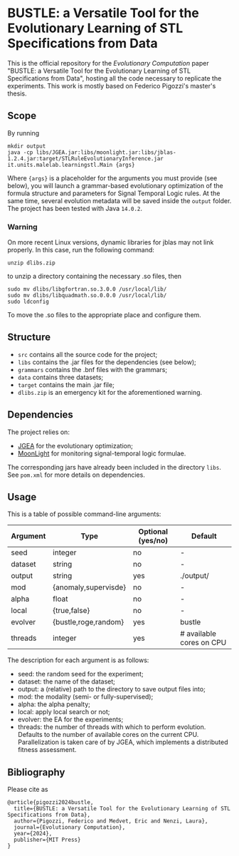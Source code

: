 # BUSTLE: a Versatile Tool for the Evolutionary Learning of STL Specifications from Data

This is the official repository for the *Evolutionary Computation* paper "BUSTLE: a Versatile Tool for the Evolutionary Learning of STL Specifications from Data", hosting all the code necessary to replicate the experiments. This work is mostly based on Federico Pigozzi's master's thesis.

## Scope
By running
```
mkdir output
java -cp libs/JGEA.jar:libs/moonlight.jar:libs/jblas-1.2.4.jar:target/STLRuleEvolutionaryInference.jar it.units.malelab.learningstl.Main {args}
```
Where `{args}` is a placeholder for the arguments you must provide (see below), you will launch a grammar-based evolutionary optimization of the formula structure and parameters for Signal Temporal Logic rules. At the same time, several evolution metadata will be saved inside the `output` folder. The project has been tested with Java `14.0.2`.

### Warning
On more recent Linux versions, dynamic libraries for jblas may not link properly. In this case, run the following command:
```
unzip dlibs.zip
```
to unzip a directory containing the necessary .so files, then
```
sudo mv dlibs/libgfortran.so.3.0.0 /usr/local/lib/
sudo mv dlibs/libquadmath.so.0.0.0 /usr/local/lib/
sudo ldconfig
```
To move the .so files to the appropriate place and configure them.

## Structure
* `src` contains all the source code for the project;
* `libs` contains the .jar files for the dependencies (see below);
* `grammars` contains the .bnf files with the grammars;
* `data` contains three datasets;
* `target` contains the main .jar file;
* `dlibs.zip` is an emergency kit for the aforementioned warning.

## Dependencies
The project relies on:
* [JGEA](https://github.com/ericmedvet/jgea) for the evolutionary optimization;
* [MoonLight](https://github.com/MoonLightSuite/MoonLight) for monitoring signal-temporal logic formulae.

The corresponding jars have already been included in the directory `libs`. See `pom.xml` for more details on dependencies.

## Usage
This is a table of possible command-line arguments:

Argument       | Type                                         | Optional (yes/no) | Default
---------------|----------------------------------------------|-------------------|-------------------------
seed           | integer                                      | no                | -
dataset        | string                                       | no                | -
output         | string                                       | yes               | ./output/
mod            | {anomaly,supervisde}                         | no                | -
alpha          | float                                        | no                | -
local          | {true,false}                                 | no                | -
evolver        | {bustle,roge,random}                         | yes               | bustle
threads        | integer                                      | yes               | # available cores on CPU

The description for each argument is as follows:
* seed: the random seed for the experiment;
* dataset: the name of the dataset;
* output: a (relative) path to the directory to save output files into;
* mod: the modality (semi- or fully-supervised);
* alpha: the alpha penalty;
* local: apply local search or not;
* evolver: the EA for the experiments;
* threads: the number of threads with which to perform evolution. Defaults to the number of available cores on the current CPU. Parallelization is taken care of by JGEA, which implements a distributed fitness assessment.

## Bibliography
Please cite as
```
@article{pigozzi2024bustle,
  title={BUSTLE: a Versatile Tool for the Evolutionary Learning of STL Specifications from Data},
  author={Pigozzi, Federico and Medvet, Eric and Nenzi, Laura},
  journal={Evolutionary Computation},
  year={2024},
  publisher={MIT Press}
}
```
